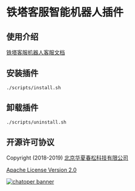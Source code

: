 # 铁塔客服智能机器人插件

## 使用介绍

[铁塔客服机器人客服文档](https://docs.chatopera.com/products/cskefu/work-chatbot.html)

## 安装插件

```
./scripts/install.sh
```

## 卸载插件

```
./scripts/uninstall.sh
```

## 开源许可协议

Copyright (2018-2019) <a href="https://www.chatopera.com/" target="_blank">北京华夏春松科技有限公司</a>

[Apache License Version 2.0](https://github.com/chatopera/cosin/blob/master/LICENSE)

[![chatoper banner][co-banner-image]][co-url]

[co-banner-image]: https://user-images.githubusercontent.com/3538629/42383104-da925942-8168-11e8-8195-868d5fcec170.png
[co-url]: https://www.chatopera.com
